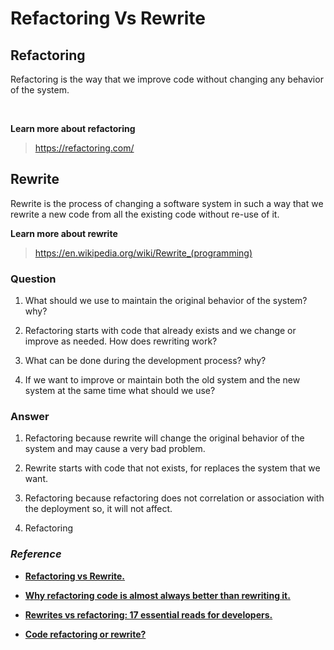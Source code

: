 
# Refactoring Vs Rewrite

## **Refactoring**
Refactoring is the way that we improve code without changing any behavior of the system.

<br>

**Learn more about refactoring**
>https://refactoring.com/

## **Rewrite**

Rewrite is the process of changing a software system in such a way that we rewrite a new code from all the existing code without re-use of it.

**Learn more about rewrite**
>https://en.wikipedia.org/wiki/Rewrite_(programming)

### **Question**
1. What should we use to maintain the original behavior of the system? why?

2. Refactoring starts with code that already exists and we change or improve as needed. How does rewriting work?

3. What can be done during the development process? why?

4. If we want to improve or maintain both the old system and the new system at the same time what should we use?


### **Answer**
1. Refactoring because rewrite will change the original behavior of the system and may cause a very bad problem.

2. Rewrite starts with code that not exists, for replaces the system that we want.

3. Refactoring because refactoring does not correlation or association with the deployment so, it will not affect.

4. Refactoring


### ***Reference***
- [**Refactoring vs Rewrite.**](https://medium.com/@sergioserra/application-refactoring-vs-rewrite-eaa25d9eea4d)

- [**Why refactoring code is almost always better than rewriting it.**](https://www.ben-morris.com/why-refactoring-code-is-almost-always-better-than-rewriting-it/)

- [**Rewrites vs refactoring: 17 essential reads for developers.**](https://techbeacon.com/app-dev-testing/rewrites-vs-refactoring-17-essential-reads-developers)

- [**Code refactoring or rewrite?**](https://www.datree.io/resources/legacy-code-refactoring)